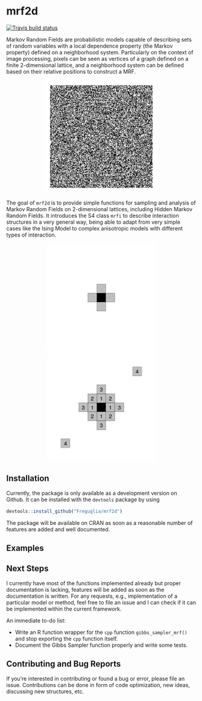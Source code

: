 
<!-- README.md is generated from README.Rmd. Please edit that file -->

# mrf2d

<!-- badges: start -->

[![Travis build
status](https://travis-ci.org/Freguglia/mrf2d.svg?branch=master)](https://travis-ci.org/Freguglia/mrf2d)
<!-- badges: end -->

Markov Random Fields are probabilistic models capable of describing sets
of random variables with a local dependence property (the Markov
property) defined on a neighborhood system. Particularly on the context
of image processing, pixels can be seen as vertices of a graph defined
on a finite 2-dimensional lattice, and a neighborhood system can be
defined based on their relative positions to construct a
MRF.

<p align="center">

<img src="man/Figures/README-/animation_ising.gif" alt="drawing" width="300" />

<p>

The goal of `mrf2d` is to provide simple functions for sampling and
analysis of Markov Random Fields on 2-dimensional lattices, including
Hidden Markov Random Fields. It introduces the S4 class `mrfi` to
describe interaction structures in a very general way, being able to
adapt from very simple cases like the Ising Model to complex anisotropic
models with different types of
interaction.

<center>

![](man/figures/README-unnamed-chunk-2-1.png)![](man/figures/README-unnamed-chunk-2-2.png)

</center>

## Installation

<!--
You can install the released version of mrf2d from [CRAN](https://CRAN.R-project.org) with:

``` r
install.packages("mrf2d")
```
-->

Currently, the package is only available as a development version on
Github. It can be installed with the `devtools` package by using

``` r
devtools::install_github("Freguglia/mrf2d")
```

The package will be available on CRAN as soon as a reasonable number of
features are added and well documented.

## Examples

<!--
Write something about Markov Random Fields 
-->

## Next Steps

I currently have most of the functions implemented already but proper
documentation is lacking, features will be added as soon as the
documentation is written. For any requests, e.g., implementation of a
particular model or method, feel free to file an issue and I can check
if it can be implemented within the current framework.

An immediate to-do list:

  - Write an R function wrapper for the `cpp` function
    `gibbs_sampler_mrf()` and stop exporting the `cpp` function itself.
  - Document the Gibbs Sampler function properly and write some tests.

## Contributing and Bug Reports

If you’re interested in contributing or found a bug or error, please
file an issue. Contributions can be done in form of code optimization,
new ideas, discussing new structures, etc.
